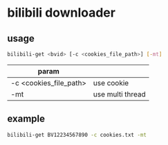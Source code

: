 # bilibili downloader

## usage
```bash
bilibili-get <bvid> [-c <cookies_file_path>] [-mt]
```
|param||
|----|----|
|-c <cookies_file_path>| use cookie|
|-mt|use multi thread|

## example
```bash
bilibili-get BV12234567890 -c cookies.txt -mt
```

